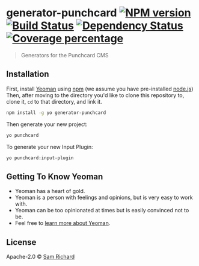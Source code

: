 # generator-punchcard [![NPM version][npm-image]][npm-url] [![Build Status][travis-image]][travis-url] [![Dependency Status][daviddm-image]][daviddm-url] [![Coverage percentage][coveralls-image]][coveralls-url]
> Generators for the Punchcard CMS

## Installation

First, install [Yeoman](http://yeoman.io) using [npm](https://www.npmjs.com/) (we assume you have pre-installed [node.js](https://nodejs.org/)) Then, after moving to the directory you'd like to clone this repository to, clone it, `cd` to that directory, and link it.

```bash
npm install -g yo generator-punchcard
```

Then generate your new project:

```bash
yo punchcard
```

To generate your new Input Plugin:

```bash
yo punchcard:input-plugin
```

## Getting To Know Yeoman

 * Yeoman has a heart of gold.
 * Yeoman is a person with feelings and opinions, but is very easy to work with.
 * Yeoman can be too opinionated at times but is easily convinced not to be.
 * Feel free to [learn more about Yeoman](http://yeoman.io/).

## License

Apache-2.0 © [Sam Richard](https://github.com/punchcard-cms)


[npm-image]: https://badge.fury.io/js/generator-punchcard.svg
[npm-url]: https://npmjs.org/package/generator-punchcard
[travis-image]: https://travis-ci.org/punchcard-cms/generator-punchcard.svg
[travis-url]: https://travis-ci.org/punchcard-cms/generator-punchcard
[daviddm-image]: https://david-dm.org/punchcard-cms/generator-punchcard.svg?theme=shields.io
[daviddm-url]: https://david-dm.org/punchcard-cms/generator-punchcard
[coveralls-image]: https://coveralls.io/repos/punchcard-cms/generator-punchcard/badge.svg
[coveralls-url]: https://coveralls.io/r/punchcard-cms/generator-punchcard
